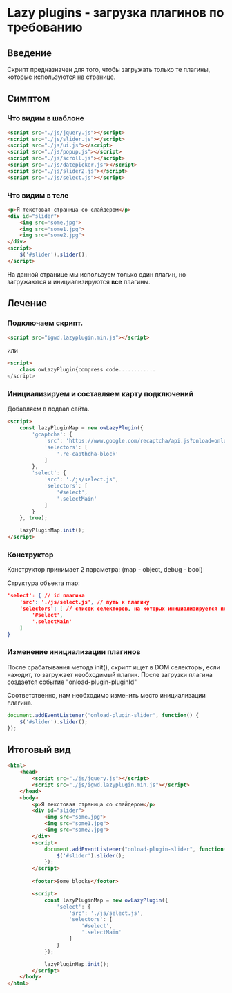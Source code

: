 # Lazy plugins - загрузка плагинов по требованию

## Введение
Скрипт предназначен для того, чтобы загружать только те плагины, которые используются на странице.

## Симптом

### Что видим в шаблоне

```html
<script src="./js/jquery.js"></script>
<script src="./js/slider.js"></script>
<script src="./js/ui.js"></script>
<script src="./js/popup.js"></script>
<script src="./js/scroll.js"></script>
<script src="./js/datepicker.js"></script>
<script src="./js/slider2.js"></script>
<script src="./js/select.js"></script>
```

### Что видим в теле
```html
<p>Я текстовая страница со слайдером</p>
<div id="slider">
    <img src="some.jpg">
    <img src="some1.jpg">
    <img src="some2.jpg">
</div>
<script>
    $('#slider').slider();
</script>
```

На данной странице мы используем только один плагин, но загружаются и инициализируются **все** плагины.

## Лечение

### Подключаем скрипт.
```html
<script src="igwd.lazyplugin.min.js"></script>
```
или
```html
<script>
    class owLazyPlugin{compress code............
</script>
```

### Инициализируем и составляем карту подключений

Добавляем в подвал сайта.
```html
<script>
    const lazyPluginMap = new owLazyPlugin({
        'gcaptcha': {
            'src': 'https://www.google.com/recaptcha/api.js?onload=onloadCallback&render=explicit',
            'selectors': [
                '.re-capthcha-block'
            ]
        },
        'select': {
            'src': './js/select.js',
            'selectors': [
                '#select',
                '.selectMain'
            ]
        }
    }, true);

    lazyPluginMap.init();
</script>
```

### Конструктор

Конструктор принимает 2 параметра: (map - object, debug - bool)

Структура объекта map:
```json
'select': { // id плагина
    'src': './js/select.js', // путь к плагину
    'selectors': [ // список селекторов, на которых инициализируется плагин
        '#select',
        '.selectMain'
    ]
}
```

### Изменение инициализации плагинов

После срабатывания метода init(), скрипт ищет в DOM селекторы, если находит, то загружает необходимый плагин. После загрузки плагина создается событие "onload-plugin-pluginId"

Соответственно, нам необходимо изменить место инициализации плагина.
```js
document.addEventListener("onload-plugin-slider", function() {
    $('#slider').slider();
});
```

## Итоговый вид
```html
<html>
    <head>
        <script src="./js/jquery.js"></script>
        <script src="./js/igwd.lazyplugin.min.js"></script>
    </head>
    <body>
        <p>Я текстовая страница со слайдером</p>
        <div id="slider">
            <img src="some.jpg">
            <img src="some1.jpg">
            <img src="some2.jpg">
        </div>
        <script>
            document.addEventListener("onload-plugin-slider", function() {
                $('#slider').slider();
            });
        </script>
    
        <footer>Some blocks</footer>

        <script>
            const lazyPluginMap = new owLazyPlugin({
                'select': {
                    'src': './js/select.js',
                    'selectors': [
                        '#select',
                        '.selectMain'
                    ]
                }
            });

            lazyPluginMap.init();
        </script>
    </body>
</html>
```